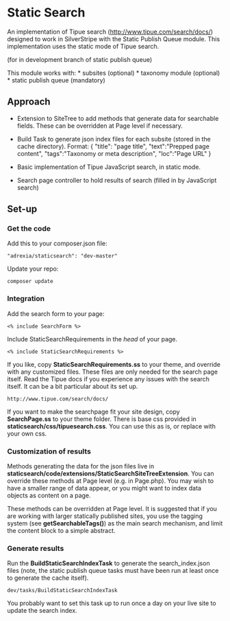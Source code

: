 # Static Search

An implementation of Tipue search (http://www.tipue.com/search/docs/) designed to work in SilverStripe with the Static Publish Queue module. This implementation uses the static mode of Tipue search.

(for in development branch of static publish queue)

This module works with:
	* subsites (optional)
	* taxonomy module (optional)
	* static publish queue (mandatory)

## Approach

* Extension to SiteTree to add methods that generate data for searchable fields. These can be overridden at Page level if necessary.

* Build Task to generate json index files for each subsite (stored in the cache directory). Format:
	{
		"title": "page title", 
		"text":"Prepped page content", 
		"tags":"Taxonomy or meta description", 
		"loc":"Page URL"
	}

* Basic implementation of Tipue JavaScript search, in static mode.

* Search page controller to hold results of search (filled in by JavaScript search)

## Set-up

### Get the code
Add this to your composer.json file:

    "adrexia/staticsearch": "dev-master"

Update your repo:

    composer update
    
    
### Integration
Add the search form to your page: 

    <% include SearchForm %>

Include StaticSearchRequirements in the _head_ of your page. 

    <% include StaticSearchRequirements %>

If you like, copy **StaticSearchRequirements.ss** to your theme, and override with any customized files. These files are only needed for the search page itself. Read the Tipue docs if you experience any issues with the search itself. It can be a bit particular about its set up. 

    http://www.tipue.com/search/docs/

If you want to make the searchpage fit your site design, copy **SearchPage.ss** to your theme folder. There is base css provided in **staticsearch/css/tipuesearch.css**. You can use this as is, or replace with your own css.

### Customization of results
Methods generating the data for the json files live in **staticsearch/code/extensions/StaticSearchSiteTreeExtension**. You can override these methods at Page level (e.g. in Page.php).  You may wish to have a smaller range of data appear, or you might want to index data objects as content on a page. 

These methods can be overridden at Page level. It is suggested that if you are working with larger statically published sites, you use the tagging system (see **getSearchableTags()**) as the main search mechanism, and limit the content block to a simple abstract.

### Generate results

Run the **BuildStaticSearchIndexTask** to generate the search_index.json files (note, the static publish queue tasks must have been run at least once to generate the cache itself).

    dev/tasks/BuildStaticSearchIndexTask
  
You probably want to set this task up to run once a day on your live site to update the search index.
